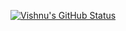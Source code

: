 [![Vishnu's GitHub Status](https://github-readme-stats.vercel.app/api?username=VisShon)](https://github.com/anuraghazra/github-readme-stats)
